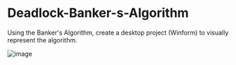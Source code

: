 # Deadlock-Banker-s-Algorithm
Using the Banker's Algorithm, create a desktop project (Winform) to visually represent the algorithm.

![image](https://github.com/nghivinh/Deadlock-Banker-Algorithm/assets/72449080/61f4931b-4630-48fb-9d13-baded7c49e18)
